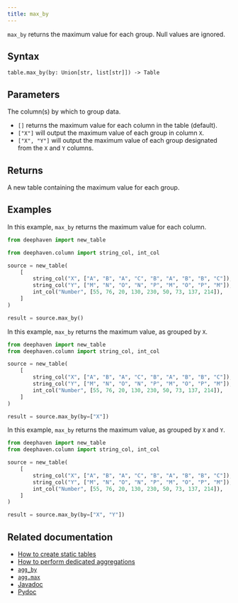```yaml
---
title: max_by
---
```


`max_by` returns the maximum value for each group. Null values are ignored.

## Syntax

```
table.max_by(by: Union[str, list[str]]) -> Table
```

## Parameters

<ParamTable>
<Param name="by" type="Union[str, list[str]]" optional>

The column(s) by which to group data.

- `[]` returns the maximum value for each column in the table (default).
- `["X"]` will output the maximum value of each group in column `X`.
- `["X", "Y"]` will output the maximum value of each group designated from the `X` and `Y` columns.

</Param>
</ParamTable>

## Returns

A new table containing the maximum value for each group.

## Examples

In this example, `max_by` returns the maximum value for each column.

```python order=source,result
from deephaven import new_table

from deephaven.column import string_col, int_col

source = new_table(
    [
        string_col("X", ["A", "B", "A", "C", "B", "A", "B", "B", "C"]),
        string_col("Y", ["M", "N", "O", "N", "P", "M", "O", "P", "M"]),
        int_col("Number", [55, 76, 20, 130, 230, 50, 73, 137, 214]),
    ]
)

result = source.max_by()
```

In this example, `max_by` returns the maximum value, as grouped by `X`.

```python order=source,result
from deephaven import new_table
from deephaven.column import string_col, int_col

source = new_table(
    [
        string_col("X", ["A", "B", "A", "C", "B", "A", "B", "B", "C"]),
        string_col("Y", ["M", "N", "O", "N", "P", "M", "O", "P", "M"]),
        int_col("Number", [55, 76, 20, 130, 230, 50, 73, 137, 214]),
    ]
)

result = source.max_by(by=["X"])
```

In this example, `max_by` returns the maximum value, as grouped by `X` and `Y`.

```python order=source,result
from deephaven import new_table
from deephaven.column import string_col, int_col

source = new_table(
    [
        string_col("X", ["A", "B", "A", "C", "B", "A", "B", "B", "C"]),
        string_col("Y", ["M", "N", "O", "N", "P", "M", "O", "P", "M"]),
        int_col("Number", [55, 76, 20, 130, 230, 50, 73, 137, 214]),
    ]
)

result = source.max_by(by=["X", "Y"])
```

## Related documentation

- [How to create static tables](../../../how-to-guides/new-and-empty-table.md)
- [How to perform dedicated aggregations](../../../how-to-guides/dedicated-aggregations.md)
- [`agg_by`](./aggBy.md)
- [`agg.max`](./AggMax.md)
- [Javadoc](https://deephaven.io/core/javadoc/io/deephaven/api/TableOperations.html#maxBy(java.lang.String...))
- [Pydoc](/core/pydoc/code/deephaven.table.html#deephaven.table.Table.max_by)
